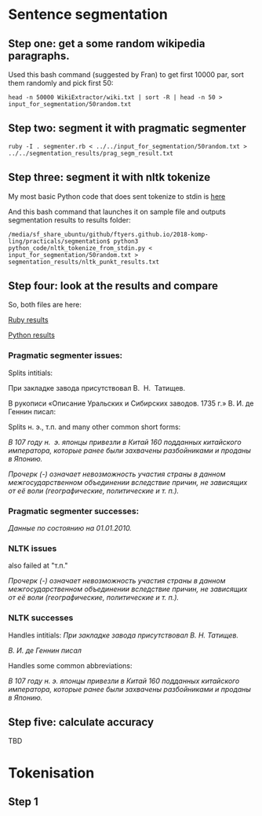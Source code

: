 # Sentence segmentation

## Step one: get a some random wikipedia paragraphs. 

Used this bash command (suggested by Fran) to get first 10000 par, sort them randomly and pick first 50:

`head -n 50000 WikiExtractor/wiki.txt | sort -R | head -n 50 >  input_for_segmentation/50random.txt`

## Step two: segment it with pragmatic segmenter

`ruby -I . segmenter.rb < ../../input_for_segmentation/50random.txt > ../../segmentation_results/prag_segm_result.txt`


## Step three: segment it with nltk tokenize

My most basic Python code that does sent tokenize to stdin is [here](segmentation/python_code/nltk_tokenize_from_stdin.py)

And this bash command that launches it on sample file and outputs segmentation results to results folder:

`/media/sf_share_ubuntu/github/ftyers.github.io/2018-komp-ling/practicals/segmentation$ python3 python_code/nltk_tokenize_from_stdin.py < input_for_segmentation/50random.txt > segmentation_results/nltk_punkt_results.txt`

## Step four: look at the results and compare

So, both files are here: 

[Ruby results](segmentation/segmentation_results/prag_segm_result.txt)

[Python results](segmentation/segmentation_results/nltk_punkt_results.txt)

### Pragmatic segmenter issues:
Splits intitials:

При закладке завода присутствовал В.
 Н.
 Татищев.

В рукописи «Описание Уральских и Сибирских заводов. 1735 г.» В.
И.
де Геннин писал:

Splits  н. э., т.п. and many other common short forms:

*В 107 году н.
 э.
японцы привезли в Китай 160 подданных китайского императора, которые ранее были захвачены разбойниками и проданы в Японию.*

*Прочерк (-) означает невозможность участия страны в данном межгосударственном объединении вследствие причин, не зависящих от её воли (географические, политические и т.
п.).*

### Pragmatic segmenter successes:
*Данные по состоянию на 01.01.2010.*


### NLTK issues

also failed at "т.п."

*Прочерк (-) означает невозможность участия страны в данном межгосударственном объединении вследствие причин, не зависящих от её воли (географические, политические и т.
п.).*

### NLTK successes

Handles intitials:
*При закладке завода присутствовал В. Н. Татищев.*

*В. И. де Геннин писал*

Handles some common abbreviations:

*В 107 году н. э. японцы привезли в Китай 160 подданных китайского императора, которые ранее были захвачены разбойниками и проданы в Японию.*


## Step five: calculate accuracy

TBD

# Tokenisation

## Step 1
